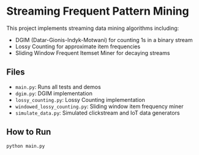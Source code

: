 # Streaming Frequent Pattern Mining

This project implements streaming data mining algorithms including:
- DGIM (Datar-Gionis-Indyk-Motwani) for counting 1s in a binary stream
- Lossy Counting for approximate item frequencies
- Sliding Window Frequent Itemset Miner for decaying streams

## Files
- `main.py`: Runs all tests and demos
- `dgim.py`: DGIM implementation
- `lossy_counting.py`: Lossy Counting implementation
- `windowed_lossy_counting.py`: Sliding window item frequency miner
- `simulate_data.py`: Simulated clickstream and IoT data generators

## How to Run
```bash
python main.py
